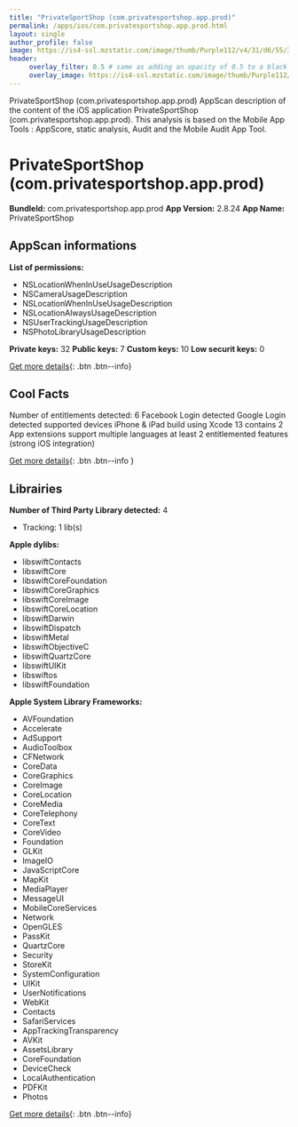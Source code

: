 ```yaml
---
title: "PrivateSportShop (com.privatesportshop.app.prod)"
permalink: /apps/ios/com.privatesportshop.app.prod.html
layout: single
author_profile: false
image: https://is4-ssl.mzstatic.com/image/thumb/Purple112/v4/31/d6/55/31d65593-1074-067c-f823-bdf2476a76e0/AppIcon-0-0-1x_U007emarketing-0-0-0-7-0-0-sRGB-0-0-0-GLES2_U002c0-512MB-85-220-0-0.png/512x512bb.jpg
header: 
     overlay_filter: 0.5 # same as adding an opacity of 0.5 to a black background
     overlay_image: https://is4-ssl.mzstatic.com/image/thumb/Purple112/v4/31/d6/55/31d65593-1074-067c-f823-bdf2476a76e0/AppIcon-0-0-1x_U007emarketing-0-0-0-7-0-0-sRGB-0-0-0-GLES2_U002c0-512MB-85-220-0-0.png/512x512bb.jpg
---
```

PrivateSportShop (com.privatesportshop.app.prod) AppScan description of the content of the iOS application PrivateSportShop (com.privatesportshop.app.prod). This analysis is based on the Mobile App Tools : AppScore, static analysis, Audit and the Mobile Audit App Tool.

# PrivateSportShop (com.privatesportshop.app.prod)

**BundleId:** com.privatesportshop.app.prod
**App Version:** 2.8.24
**App Name:** PrivateSportShop


## AppScan informations 

**List of permissions:** 
- NSLocationWhenInUseUsageDescription
- NSCameraUsageDescription
- NSLocationWhenInUseUsageDescription 
- NSLocationAlwaysUsageDescription
- NSUserTrackingUsageDescription
- NSPhotoLibraryUsageDescription
  
  
**Private keys:** 32
**Public keys:** 7
**Custom keys:** 10
**Low securit keys:** 0
  
[Get more details](/pricing.html){: .btn .btn--info}

## Cool Facts

Number of entitlements detected: 6
Facebook Login detected
Google Login detected
supported devices iPhone & iPad
build using Xcode 13
contains 2 App extensions
support multiple languages
at least 2 entitlemented features (strong iOS integration)
  
[Get more details](/pricing.html){: .btn .btn--info }

## Librairies 
**Number of Third Party Library detected:** 4
- Tracking: 1 lib(s)


**Apple dylibs:**
- libswiftContacts
- libswiftCore
- libswiftCoreFoundation
- libswiftCoreGraphics
- libswiftCoreImage
- libswiftCoreLocation
- libswiftDarwin
- libswiftDispatch
- libswiftMetal
- libswiftObjectiveC
- libswiftQuartzCore
- libswiftUIKit
- libswiftos
- libswiftFoundation


**Apple System Library Frameworks:**
- AVFoundation
- Accelerate
- AdSupport
- AudioToolbox
- CFNetwork
- CoreData
- CoreGraphics
- CoreImage
- CoreLocation
- CoreMedia
- CoreTelephony
- CoreText
- CoreVideo
- Foundation
- GLKit
- ImageIO
- JavaScriptCore
- MapKit
- MediaPlayer
- MessageUI
- MobileCoreServices
- Network
- OpenGLES
- PassKit
- QuartzCore
- Security
- StoreKit
- SystemConfiguration
- UIKit
- UserNotifications
- WebKit
- Contacts
- SafariServices
- AppTrackingTransparency
- AVKit
- AssetsLibrary
- CoreFoundation
- DeviceCheck
- LocalAuthentication
- PDFKit
- Photos


  
[Get more details](/pricing.html){: .btn .btn--info}

